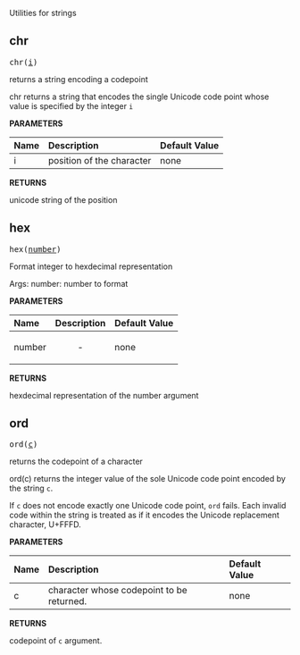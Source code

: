 <!-- Generated with Stardoc: http://skydoc.bazel.build -->

Utilities for strings

<a id="chr"></a>

## chr

<pre>
chr(<a href="#chr-i">i</a>)
</pre>

returns a string encoding a codepoint

chr returns a string that encodes the single Unicode code
point whose value is specified by the integer `i`


**PARAMETERS**


| Name  | Description | Default Value |
| :------------- | :------------- | :------------- |
| <a id="chr-i"></a>i |  position of the character   |  none |

**RETURNS**

unicode string of the position


<a id="hex"></a>

## hex

<pre>
hex(<a href="#hex-number">number</a>)
</pre>

Format integer to hexdecimal representation

Args: 
    number: number to format


**PARAMETERS**


| Name  | Description | Default Value |
| :------------- | :------------- | :------------- |
| <a id="hex-number"></a>number |  <p align="center"> - </p>   |  none |

**RETURNS**

hexdecimal representation of the number argument


<a id="ord"></a>

## ord

<pre>
ord(<a href="#ord-c">c</a>)
</pre>

returns the codepoint of a character

ord(c) returns the integer value of the sole Unicode code point
encoded by the string `c`.

If `c` does not encode exactly one Unicode code point, `ord` fails.
Each invalid code within the string is treated as if it encodes the
Unicode replacement character, U+FFFD.


**PARAMETERS**


| Name  | Description | Default Value |
| :------------- | :------------- | :------------- |
| <a id="ord-c"></a>c |  character whose codepoint to be returned.   |  none |

**RETURNS**

codepoint of `c` argument.


